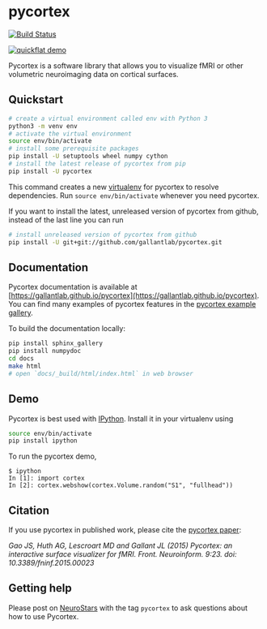pycortex
========
[![Build Status](https://travis-ci.org/gallantlab/pycortex.svg?branch=master)](https://travis-ci.org/gallantlab/pycortex)

[![quickflat demo](https://raw.github.com/jamesgao/pycortex/master/docs/wn_med.png)](https://gallantlab.github.io/pycortex)

Pycortex is a software library that allows you to visualize fMRI or other volumetric neuroimaging data on cortical surfaces.

Quickstart
----------
```bash
# create a virtual environment called env with Python 3
python3 -m venv env  
# activate the virtual environment
source env/bin/activate
# install some prerequisite packages
pip install -U setuptools wheel numpy cython
# install the latest release of pycortex from pip
pip install -U pycortex
```

This command creates a new [virtualenv](https://docs.python.org/3/library/venv.html) for pycortex to resolve dependencies. Run `source env/bin/activate` whenever you need pycortex.

If you want to install the latest, unreleased version of pycortex from github, instead of the last line you can run

```bash
# install unreleased version of pycortex from github
pip install -U git+git://github.com/gallantlab/pycortex.git
```

Documentation
-------------
Pycortex documentation is available at [https://gallantlab.github.io/pycortex](https://gallantlab.github.io/pycortex). You can find many examples of pycortex features in the [pycortex example gallery](https://gallantlab.github.io/pycortex/auto_examples/index.html).

To build the documentation locally:
```bash
pip install sphinx_gallery
pip install numpydoc
cd docs
make html
# open `docs/_build/html/index.html` in web browser
```

Demo
----
Pycortex is best used with [IPython](http://www.ipython.org/). Install it in your virtualenv using 
```bash
source env/bin/activate
pip install ipython
```
To run the pycortex demo,
```ipython
$ ipython
In [1]: import cortex
In [2]: cortex.webshow(cortex.Volume.random("S1", "fullhead"))
```

Citation
--------
If you use pycortex in published work, please cite the [pycortex paper](http://dx.doi.org/10.3389/fninf.2015.00023):

_Gao JS, Huth AG, Lescroart MD and Gallant JL (2015) Pycortex: an interactive surface visualizer for fMRI. Front. Neuroinform. 9:23. doi: 10.3389/fninf.2015.00023_

Getting help
-----------
Please post on [NeuroStars](https://neurostars.org/) with the tag `pycortex` to 
ask questions about how to use Pycortex.
